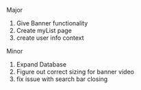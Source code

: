 Major

1. Give Banner functionality
2. Create myList page
3. create user info context

Minor

1. Expand Database
2. Figure out correct sizing for banner video
3. fix issue with search bar closing

